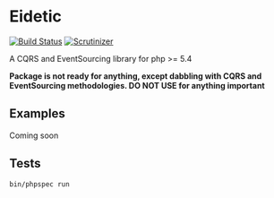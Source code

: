 # Eidetic

[![Build Status](https://travis-ci.org/rawkode/eidetic.svg?branch=master)](https://travis-ci.org/rawkode/eidetic)
[![Scrutinizer](https://scrutinizer-ci.com/g/rawkode/eidetic/badges/quality-score.png?b=master)](https://scrutinizer-ci.com/g/rawkode/eidetic/)

A CQRS and EventSourcing library for php >= 5.4

**Package is not ready for anything, except dabbling with CQRS and EventSourcing methodologies. DO NOT USE for anything important**

## Examples
Coming soon

## Tests

~~~
bin/phpspec run
~~~
